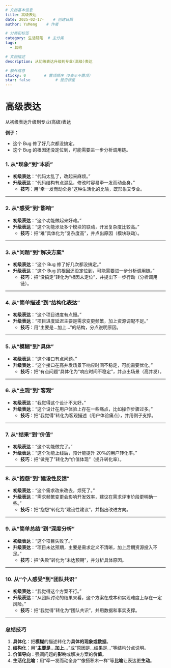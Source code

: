 ```yaml
---
# 文档基本信息
title: 高级表达
date: 2025-02-17-    # 创建日期
author: YuMeng    # 作者

# 分类和标签
category: 生活随笔  # 主分类
tags: 
  - 其他

# 文档描述
description: 从初级表达升级到专业(高级)表达

# 额外信息
sticky: 0        # 置顶顺序（0表示不置顶）
star: false           # 是否标星
---
```


<ReadingProgress/>




# 高级表达

从初级表达升级到专业(高级)表达

**例子：**

- 这个 Bug 修了好几次都没搞定。
- 这个 Bug 的根因还没定位到，可能需要进一步分析调用链。



### **1. 从“现象”到“本质”**

- **初级表达**：“代码太乱了，改起来麻烦。”
- **升级表达**：“代码结构有点混乱，修改时容易牵一发而动全身。”
  - **技巧**：用“牵一发而动全身”这种生活化的比喻，既形象又专业。

------

### **2. 从“感受”到“影响”**

- **初级表达**：“这个功能做起来好难。”
- **升级表达**：“这个功能涉及多个模块的联动，开发复杂度比较高。”
  - **技巧**：把“难”具体化为“复杂度高”，并点出原因（模块联动）。

------

### **3. 从“问题”到“解决方案”**

- **初级表达**：“这个 Bug 修了好几次都没搞定。”
- **升级表达**：“这个 Bug 的根因还没定位到，可能需要进一步分析调用链。”
  - **技巧**：把“没搞定”转化为“根因未定位”，并提出下一步行动（分析调用链）。

------

### **4. 从“简单描述”到“结构化表达”**

- **初级表达**：“这个项目进度有点慢。”
- **升级表达**：“项目进度延迟主要是需求变更频繁，加上资源调配不足。”
  - **技巧**：用“主要是...加上...”的结构，分点说明原因。

------

### **5. 从“模糊”到“具体”**

- **初级表达**：“这个接口有点问题。”
- **升级表达**：“这个接口在高并发场景下响应时间不稳定，可能需要优化。”
  - **技巧**：把“有点问题”具体化为“响应时间不稳定”，并点出场景（高并发）。

------

### **6. 从“主观”到“客观”**

- **初级表达**：“我觉得这个设计不太好。”
- **升级表达**：“这个设计在用户体验上存在一些痛点，比如操作步骤过多。”
  - **技巧**：把“我觉得”转化为客观描述（用户体验痛点），并用例子支撑。

------

### **7. 从“结果”到“价值”**

- **初级表达**：“这个功能做完了。”
- **升级表达**：“这个功能上线后，预计能提升 20%的用户转化率。”
  - **技巧**：把“做完了”转化为“价值体现”（提升转化率）。

------

### **8. 从“抱怨”到“建设性反馈”**

- **初级表达**：“这个需求改来改去，烦死了。”
- **升级表达**：“需求频繁变更会影响开发效率，建议在需求评审阶段更明确一些。”
  - **技巧**：把“抱怨”转化为“建设性建议”，并指出改进方向。

------

### **9. 从“简单总结”到“深度分析”**

- **初级表达**：“这个项目失败了。”
- **升级表达**：“项目未达预期，主要是需求定义不清晰，加上后期资源投入不足。”
  - **技巧**：把“失败”转化为“未达预期”，并分析具体原因。

------

### **10. 从“个人感受”到“团队共识”**

- **初级表达**：“我觉得这个方案不行。”
- **升级表达**：“从团队讨论的结果来看，这个方案在成本和实现难度上存在一定风险。”
  - **技巧**：把“我觉得”转化为“团队共识”，并用数据和事实支撑。

------

### **总结技巧**

1. **具体化**：把**模糊**的描述转化为**具体的现象或数据**。
2. **结构化**：用“**主要是...加上...**”或“原因是...结果是...”等结构分点说明。
3. **价值导向**：强调问题的**影响**或解决方案的**价值**。
4. **生活化比喻**：用“牵一发而动全身”“像搭积木一样”等**比喻**让表达更**生动**。

